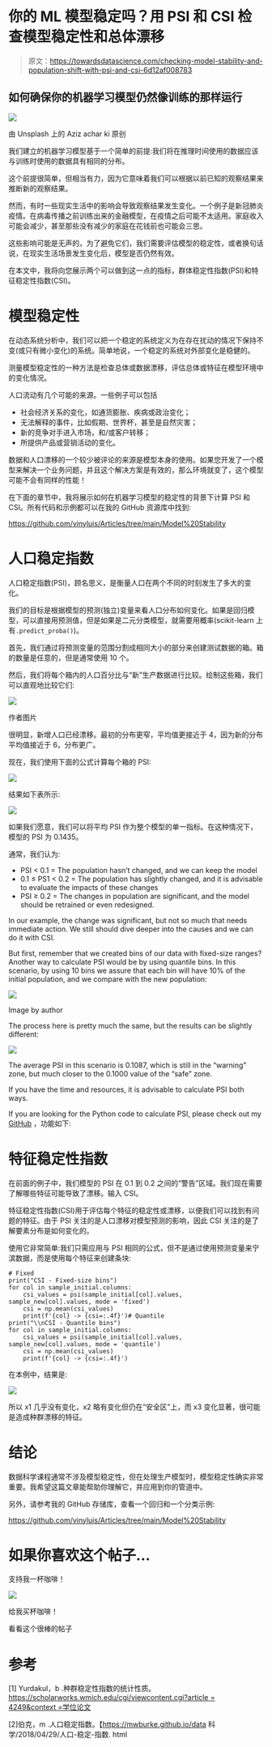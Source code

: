 # 你的 ML 模型稳定吗？用 PSI 和 CSI 检查模型稳定性和总体漂移

> 原文：<https://towardsdatascience.com/checking-model-stability-and-population-shift-with-psi-and-csi-6d12af008783>

## 如何确保你的机器学习模型仍然像训练的那样运行

![](img/029eb0d1af102fc48f98e1726981bbaa.png)

由 Unsplash 上的 Aziz achar ki 原创

我们建立的机器学习模型基于一个简单的前提:我们将在推理时间使用的数据应该与训练时使用的数据具有相同的分布。

这个前提很简单，但相当有力，因为它意味着我们可以根据以前已知的观察结果来推断新的观察结果。

然而，有时一些现实生活中的影响会导致观察结果发生变化。一个例子是新冠肺炎疫情。在病毒传播之前训练出来的金融模型，在疫情之后可能不太适用。家庭收入可能会减少，甚至那些没有减少的家庭在花钱前也可能会三思。

这些影响可能是无声的，为了避免它们，我们需要评估模型的稳定性，或者换句话说，在现实生活场景发生变化后，模型是否仍然有效。

在本文中，我将向您展示两个可以做到这一点的指标，群体稳定性指数(PSI)和特征稳定性指数(CSI)。

# 模型稳定性

在动态系统分析中，我们可以把一个稳定的系统定义为在存在扰动的情况下保持不变(或只有微小变化)的系统。简单地说，一个稳定的系统对外部变化是稳健的。

测量模型稳定性的一种方法是检查总体或数据漂移，评估总体或特征在模型环境中的变化情况。

人口流动有几个可能的来源。一些例子可以包括

*   社会经济关系的变化，如通货膨胀、疾病或政治变化；
*   无法解释的事件，比如假期、世界杯，甚至是自然灾害；
*   新的竞争对手进入市场，和/或客户转移；
*   所提供产品或营销活动的变化。

数据和人口漂移的一个较少被评论的来源是模型本身的使用。如果您开发了一个模型来解决一个业务问题，并且这个解决方案是有效的，那么环境就变了，这个模型可能不会有同样的性能！

在下面的章节中，我将展示如何在机器学习模型的稳定性的背景下计算 PSI 和 CSI。所有代码和示例都可以在我的 GitHub 资源库中找到:

<https://github.com/vinyluis/Articles/tree/main/Model%20Stability>  

# 人口稳定指数

人口稳定指数(PSI)，顾名思义，是衡量人口在两个不同的时刻发生了多大的变化。

我们的目标是根据模型的预测(独立)变量来看人口分布如何变化。如果是回归模型，可以直接用预测值，但是如果是二元分类模型，就需要用概率(scikit-learn 上有`.predict_proba()`)。

首先，我们通过将预测变量的范围分割成相同大小的部分来创建测试数据的箱。箱的数量是任意的，但是通常使用 10 个。

然后，我们将每个箱内的人口百分比与“新”生产数据进行比较。绘制这些箱，我们可以直观地比较它们:

![](img/c4c693696b05f24c75927cc4b4b2ceeb.png)

作者图片

很明显，新增人口已经漂移。最初的分布更窄，平均值更接近于 4，因为新的分布平均值接近于 6，分布更广。

现在，我们使用下面的公式计算每个箱的 PSI:

![](img/cadeb6f0398f020651d80a659b6d01f4.png)

结果如下表所示:

![](img/1045957242846a067d86c83ff4bb06fc.png)

如果我们愿意，我们可以将平均 PSI 作为整个模型的单一指标。在这种情况下，模型的 PSI 为 0.1435。

通常，我们认为:

*   PSI < 0.1 = The population hasn’t changed, and we can keep the model
*   0.1 ≤ PS1 < 0.2 = The population has slightly changed, and it is advisable to evaluate the impacts of these changes
*   PSI ≥ 0.2 = The changes in population are significant, and the model should be retrained or even redesigned.

In our example, the change was significant, but not so much that needs immediate action. We still should dive deeper into the causes and we can do it with CSI.

But first, remember that we created bins of our data with fixed-size ranges? Another way to calculate PSI would be by using quantile bins. In this scenario, by using 10 bins we assure that each bin will have 10% of the initial population, and we compare with the new population:

![](img/d29acfb1f188f0b3b5e92bb636f8cfc4.png)

Image by author

The process here is pretty much the same, but the results can be slightly different:

![](img/2e745063e9284b3db3948673481d5a48.png)

The average PSI in this scenario is 0.1087, which is still in the “warning” zone, but much closer to the 0.1000 value of the “safe” zone.

If you have the time and resources, it is advisable to calculate PSI both ways.

If you are looking for the Python code to calculate PSI, please check out my [GitHub](https://github.com/vinyluis/Articles/tree/main/Model%20Stability) ，功能如下:

# 特征稳定性指数

在前面的例子中，我们模型的 PSI 在 0.1 到 0.2 之间的“警告”区域。我们现在需要了解哪些特征可能导致了漂移。输入 CSI。

特征稳定性指数(CSI)用于评估每个特征的稳定性或漂移，以便我们可以找到有问题的特征。由于 PSI 关注的是人口漂移对模型预测的影响，因此 CSI 关注的是了解要素分布是如何变化的。

使用它非常简单:我们只需应用与 PSI 相同的公式，但不是通过使用预测变量来宁滨数据，而是使用每个特征来创建条块:

```
# Fixed
print("CSI - Fixed-size bins")
for col in sample_initial.columns:
    csi_values = psi(sample_initial[col].values, sample_new[col].values, mode = 'fixed')
    csi = np.mean(csi_values)
    print(f'{col} -> {csi=:.4f}')# Quantile
print("\\nCSI - Quantile bins")
for col in sample_initial.columns:
    csi_values = psi(sample_initial[col].values, sample_new[col].values, mode = 'quantile')
    csi = np.mean(csi_values)
    print(f'{col} -> {csi=:.4f}')
```

在本例中，结果是:

![](img/829e9db772e1f07924617be76932af75.png)

所以 x1 几乎没有变化，x2 略有变化但仍在“安全区”上，而 x3 变化显著，很可能是造成种群漂移的特征。

# 结论

数据科学课程通常不涉及模型稳定性，但在处理生产模型时，模型稳定性确实非常重要。我希望这篇文章能帮助你理解它，并应用到你的管道中。

另外，请参考我的 GitHub 存储库，查看一个回归和一个分类示例:

<https://github.com/vinyluis/Articles/tree/main/Model%20Stability>  

# 如果你喜欢这个帖子…

支持我一杯咖啡！

[![](img/acf4154cfebdc13859934db49fd502cf.png)](https://www.buymeacoffee.com/vinitrevisan)

给我买杯咖啡！

看看这个很棒的帖子

</evaluating-the-potential-return-of-a-model-with-lift-gain-and-decile-analysis-319f00fde5b6>  

# 参考

[1] Yurdakul，b .种群稳定性指数的统计性质。[https://scholarworks.wmich.edu/cgi/viewcontent.cgi?article = 4249&context =学位论文](https://scholarworks.wmich.edu/cgi/viewcontent.cgi?article=4249&context=dissertations)

[2]伯克，m .人口稳定指数。【https://mwburke.github.io/data 科学/2018/04/29/人口-稳定-指数. html